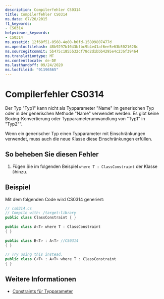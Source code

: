 ```yaml
---
description: Compilerfehler CS0314
title: Compilerfehler CS0314
ms.date: 07/20/2015
f1_keywords:
- CS0314
helpviewer_keywords:
- CS0314
ms.assetid: 12f68f51-0568-4e80-b0fd-15899807477d
ms.openlocfilehash: 48b9297b1043bfbc9b4e41af6ee5e63b5021628c
ms.sourcegitcommit: 5b475c1855b32cf78d2d1bbb4295e4c236f39464
ms.translationtype: MT
ms.contentlocale: de-DE
ms.lasthandoff: 09/24/2020
ms.locfileid: "91196565"
---
```

# <a name="compiler-error-cs0314"></a>Compilerfehler CS0314

Der Typ "Typ1" kann nicht als Typparameter "Name" im generischen Typ oder in der generischen Methode "Name" verwendet werden. Es gibt keine Boxing-Konvertierung oder Typparameterumwandlung von "Typ1" in "Typ2"".  
  
 Wenn ein generischer Typ einen Typparameter mit Einschränkungen verwendet, muss auch die neue Klasse diese Einschränkungen erfüllen.  
  
## <a name="to-correct-this-error"></a>So beheben Sie diesen Fehler  
  
1. Fügen Sie im folgenden Beispiel `where T : ClassConstraint` der Klasse `B`hinzu.  
  
## <a name="example"></a>Beispiel  

 Mit dem folgenden Code wird CS0314 generiert:  
  
```csharp  
// cs0314.cs  
// Compile with: /target:library  
public class ClassConstraint { }  
  
public class A<T> where T : ClassConstraint  
{ }  
  
public class B<T> : A<T> //CS0314  
{ }  
  
// Try using this instead.  
public class C<T> : A<T> where T : ClassConstraint  
{ }  
```  
  
## <a name="see-also"></a>Weitere Informationen

- [Constraints für Typparameter](../programming-guide/generics/constraints-on-type-parameters.md)
